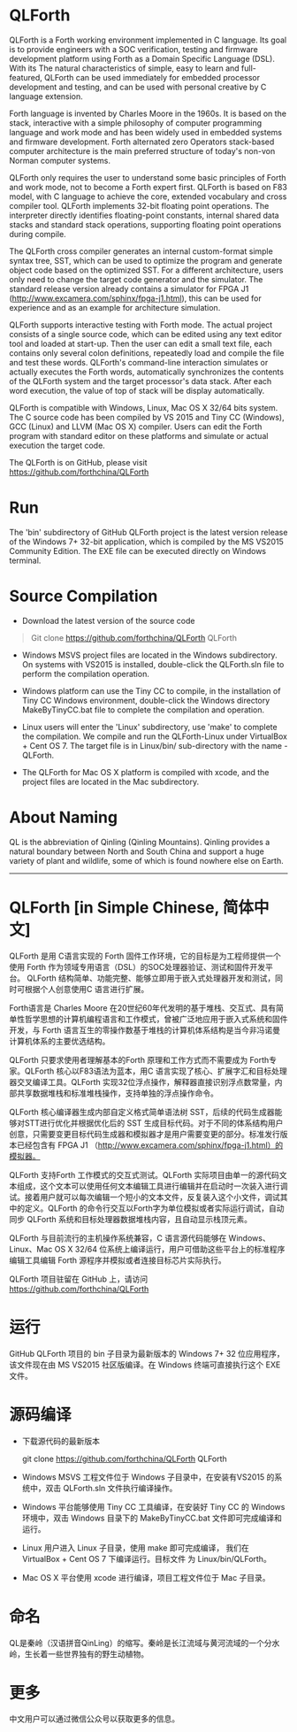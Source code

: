 # QLForth 

QLForth is a Forth working environment implemented in C language. Its goal is to provide engineers with a SOC verification, testing and firmware development platform using Forth as a Domain Specific Language (DSL). With its The natural characteristics of simple, easy to learn and full-featured, QLForth can be used immediately for embedded processor development and testing, and can be used with personal creative by C language extension.

Forth language is invented by Charles Moore in the 1960s. It is based on the stack, interactive with a simple philosophy of computer programming language and work mode and has been widely used in embedded systems and firmware development. Forth alternated zero Operators stack-based computer architecture is the main preferred structure of today's non-von Norman computer systems.

QLForth only requires the user to understand some basic principles of Forth and work mode, not to become a Forth expert first. QLForth is based on F83 model, with C language to achieve the core, extended vocabulary and cross compiler tool. QLForth implements 32-bit floating point operations. The interpreter directly identifies floating-point constants, internal shared data stacks and standard stack operations, supporting floating point operations during compile.

The QLForth cross compiler generates an internal custom-format simple syntax tree, SST, which can be used to optimize the program and generate object code based on the optimized SST. For a different architecture, users only need to change the target code generator and the simulator. The standard release version already contains a simulator for FPGA J1 (http://www.excamera.com/sphinx/fpga-j1.html), this can be used for experience and as an example for architecture simulation.

QLForth supports interactive testing with Forth mode. The actual project consists of a single source code, which can be edited using any text editor tool and loaded at start-up. Then the user can edit a small text file, each contains only several colon definitions, repeatedly load and compile the file and test these words. QLForth's command-line interaction simulates or actually executes the Forth words, automatically synchronizes the contents of the QLForth system and the target processor's data stack. After each word execution, the value of top of stack will be display automatically.

QLForth is compatible with Windows, Linux, Mac OS X 32/64 bits system. The C source code has been compiled by VS 2015 and Tiny CC (Windows), GCC (Linux) and LLVM (Mac OS X) compiler. Users can edit the Forth program with standard editor on these platforms and simulate or actual execution the target code.

The QLForth is on GitHub, please visit https://github.com/forthchina/QLForth

# Run

The 'bin' subdirectory of GitHub QLForth project is the latest version release of the Windows 7+ 32-bit application, which is compiled by the MS VS2015 Community Edition. The EXE file can be executed directly on Windows terminal.

# Source Compilation

- Download the latest version of the source code

>   Git clone https://github.com/forthchina/QLForth QLForth

- Windows MSVS project files are located in the Windows subdirectory. On systems with VS2015 is installed, double-click the QLForth.sln file to perform the compilation operation.

- Windows platform can use the Tiny CC to compile, in the installation of Tiny CC Windows environment, double-click the Windows directory MakeByTinyCC.bat file to complete the compilation and operation.

- Linux users will enter the 'Linux' subdirectory, use 'make' to complete the compilation. We compile and run the QLForth-Linux under VirtualBox + Cent OS 7. The target file is in Linux/bin/ sub-directory with the name - QLForth.

- The QLForth for Mac OS X platform is compiled with xcode, and the project files are located in the Mac subdirectory.
          
# About Naming
QL is the abbreviation of Qinling (Qinling Mountains). Qinling provides a natural boundary between North and South China and support a huge variety of plant and wildlife, some of which is found nowhere else on Earth.

----------


# QLForth  [**in Simple Chinese**, 简体中文] 

QLForth 是用 C语言实现的 Forth 固件工作环境，它的目标是为工程师提供一个使用 Forth 作为领域专用语言（DSL）的SOC处理器验证、测试和固件开发平台。 QLForth 结构简单、功能完整、能够立即用于嵌入式处理器开发和测试，同时可根据个人创意使用C 语言进行扩展。

Forth语言是 Charles Moore 在20世纪60年代发明的基于堆栈、交互式、具有简单性哲学思想的计算机编程语言和工作模式，曾被广泛地应用于嵌入式系统和固件开发，与 Forth 语言互生的零操作数基于堆栈的计算机体系结构是当今非冯诺曼计算机体系的主要优选结构。

QLForth 只要求使用者理解基本的Forth 原理和工作方式而不需要成为 Forth专家。QLForth 核心以F83语法为蓝本，用C 语言实现了核心、扩展字汇和目标处理器交叉编译工具。QLForth 实现32位浮点操作，解释器直接识别浮点数常量，内部共享数据堆栈和标准堆栈操作，支持单独的浮点操作命令。

QLForth 核心编译器生成内部自定义格式简单语法树 SST，后续的代码生成器能够对STT进行优化并根据优化后的 SST 生成目标代码。对于不同的体系结构用户创意，只需要变更目标代码生成器和模拟器才是用户需要变更的部分。标准发行版本已经包含有 FPGA J1 （http://www.excamera.com/sphinx/fpga-j1.html）的模拟器。

QLForth 支持Forth 工作模式的交互式测试。QLForth 实际项目由单一的源代码文本组成，这个文本可以使用任何文本编辑工具进行编辑并在启动时一次装入进行调试。接着用户就可以每次编辑一个短小的文本文件，反复装入这个小文件，调试其中的定义。QLForth 的命令行交互以Forth字为单位模拟或者实际运行调试，自动同步 QLForth 系统和目标处理器数据堆栈内容，且自动显示栈顶元素。

QLForth 与目前流行的主机操作系统兼容，C 语言源代码能够在 Windows、Linux、Mac OS X 32/64 位系统上编译运行，用户可借助这些平台上的标准程序编辑工具编辑 Forth 源程序并模拟或者连接目标芯片实际执行。

QLForth 项目驻留在 GitHub 上，请访问 https://github.com/forthchina/QLForth

# 运行

GitHub QLForth 项目的 bin 子目录为最新版本的 Windows 7+ 32 位应用程序，该文件现在由 MS VS2015 社区版编译。在 Windows 终端可直接执行这个 EXE 文件。

# 源码编译

- 下载源代码的最新版本

	git clone https://github.com/forthchina/QLForth QLForth

- Windows MSVS 工程文件位于 Windows 子目录中，在安装有VS2015 的系统中，双击 QLForth.sln 文件执行编译操作。

- Windows 平台能够使用 Tiny CC 工具编译，在安装好 Tiny CC 的 Windows 环境中，双击 Windows 目录下的 MakeByTinyCC.bat 文件即可完成编译和运行。

- Linux 用户进入 Linux 子目录，使用  make 即可完成编译， 我们在 VirtualBox + Cent OS 7 下编译运行。目标文件 为 Linux/bin/QLForth。

- Mac OS X 平台使用 xcode 进行编译，项目工程文件位于 Mac 子目录。

# 命名
QL是秦岭（汉语拼音QinLing）的缩写。秦岭是长江流域与黄河流域的一个分水岭，生长着一些世界独有的野生动植物。

# 更多
中文用户可以通过微信公众号以获取更多的信息。
